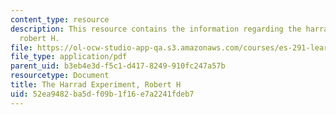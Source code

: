 ```yaml
---
content_type: resource
description: This resource contains the information regarding the harrad experiment,
  robert H.
file: https://ol-ocw-studio-app-qa.s3.amazonaws.com/courses/es-291-learning-seminar-experiments-in-education-spring-2003/52ea9482ba5df09b1f16e7a2241fdeb7_MITES_291S03_14.pdf
file_type: application/pdf
parent_uid: b3eb4e3d-f5c1-d417-8249-910fc247a57b
resourcetype: Document
title: The Harrad Experiment, Robert H
uid: 52ea9482-ba5d-f09b-1f16-e7a2241fdeb7
---
```

